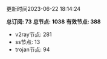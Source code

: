 更新时间2023-06-22 18:14:24

**总订阅: 73**
**总节点: 1038**
**有效节点: 388**
- v2ray节点: 281
- ss节点: 13
- trojan节点: 94
